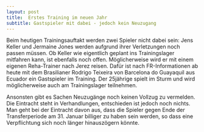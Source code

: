 ```yaml
---
layout: post
title:  Erstes Training im neuen Jahr
subtitle: Gastspieler mit dabei - jedoch kein Neuzugang
---
```


Beim heutigen Trainingsauftakt werden zwei Spieler nicht dabei sein: Jens Keller und Jermaine Jones werden aufgrund ihrer Verletzungen noch passen müssen. Ob Keller wie eigentlich geplant ins Trainingslager mitfahren kann, ist ebenfalls noch offen. Möglicherweise wird er mit einem eigenen Reha-Trainer nach Jerez reisen. Dafür ist nach FR-Informationen ab heute mit dem Brasilianer Rodrigo Teixeira von Barcelona do Guayaquil aus Ecuador ein Gastspieler im Training. Der 25jährige spielt im Sturm und wird möglicherweise auch am Trainingslager teilnehmen.

Ansonsten gibt es Sachen Neuzugänge noch keinen Vollzug zu vermelden. Die Eintracht steht in Verhandlungen, entschieden ist jedoch noch nichts. Man geht bei der Eintracht davon aus, dass die Spieler gegen Ende der Transferperiode am 31. Januar billiger zu haben sein werden, so dass eine Verpflichtung sich noch länger hinauszögern könnte.
